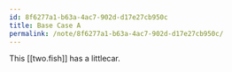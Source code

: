 ```yaml
---
id: 8f6277a1-b63a-4ac7-902d-d17e27cb950c
title: Base Case A
permalink: /note/8f6277a1-b63a-4ac7-902d-d17e27cb950c/
---
```

This [[two.fish]] has a littlecar.
